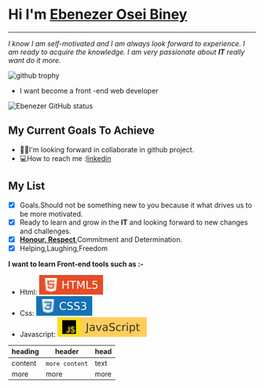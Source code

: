 #  Hi I'm <INS>Ebenezer Osei Biney </ins>
***
*I know I am self-motivated and I am always look forward to experience. I am ready to acquire the knowledge. I am very passionate about **IT** really want do it more.*


![github trophy](https://github-profile-trophy.vercel.app/?username=Osei-b4&theme=juicyfresh
)
* I want become a front -end web developer
 
![Ebenezer GitHub status](https://github-readme-stats.vercel.app/api?username=Osei-b4&theme=onedark&show_icons==true&theme=radical)

## My Current Goals To Achieve 
* 👨‍🎓I'm looking forward in collaborate in github project.
* 💻How to  reach me :[linkedin](https://www.linkedin.com/in/osei-biney-3a7034266?lipi=urn%3Ali%3Apage%3Ad_flagship3_profile_view_base_contact_details%3BWEICIui1StW7btYhPyv3NA%3D%3D) 
## My List 
- [x] Goals.Should  not be  something new to you because it what drives us to be more motivated.
- [x] Ready to learn and grow in the **IT** and looking forward to new changes and challenges.
- [x] <ins>**Honour, Respect**</ins>,Commitment and Determination.
- [X] Helping,Laughing,Freedom 

**I want to learn Front-end tools such as :-**
* Html: 
![html](./images/html.svg)
* Css:
![css](./images/css.svg)
* Javascript:
![javascript](./images/javascript.svg)

 heading | header | head |
 --- | --- | --- | 
 content | `more content` | text 
 more | more | more |